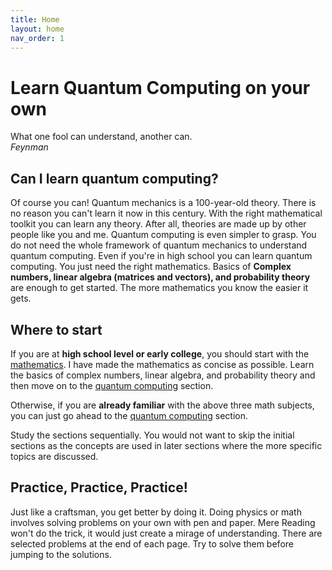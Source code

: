 ```yaml
---
title: Home
layout: home
nav_order: 1
---
```


# Learn **Quantum Computing** on your own

What one fool can understand, another can.  
_Feynman_

## Can I learn quantum computing? 
Of course you can! Quantum mechanics is a 100-year-old theory. There is no reason you can't learn it now in this century. With the right mathematical toolkit you can learn any theory. After all, theories are made up by other people like you and me. Quantum computing is even simpler to grasp. You do not need the whole framework of quantum mechanics to understand quantum computing. Even if you're in high school you can learn quantum computing. You just need the right mathematics. Basics of **Complex numbers, linear algebra (matrices and vectors), and probability theory** are enough to get started. The more mathematics you know the easier it gets. 

## Where to start
If you are at **high school level or early college**, you should start with the [mathematics](/math). I have made the mathematics as concise as possible. Learn the basics of complex numbers, linear algebra, and probability theory and then move on to the [quantum computing](/qcomputing) section.  

Otherwise, if you are **already familiar** with the above three math subjects, you can just go ahead to the [quantum computing](/qcomputing) section.   

Study the sections sequentially. You would not want to skip the initial sections as the concepts are used in later sections where the more specific topics are discussed. 

## Practice, Practice, Practice!
Just like a craftsman, you get better by doing it. Doing physics or math involves solving problems on your own with pen and paper. Mere Reading won't do the trick, it would just create a mirage of understanding. There are selected problems at the end of each page. Try to solve them before jumping to the solutions.  

